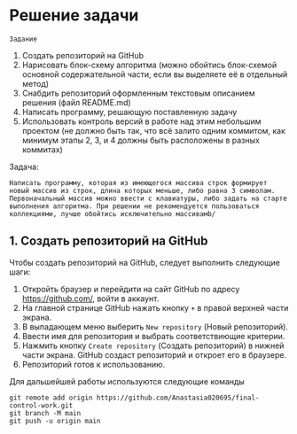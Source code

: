 # Решение задачи

`Задание`
1. Создать репозиторий на GitHub
2. Нарисовать блок-схему алгоритма (можно обойтись блок-схемой основной содержательной части, если вы выделяете её в отдельный метод)
3. Снабдить репозиторий оформленным текстовым описанием решения (файл README.md)
4. Написать программу, решающую поставленную задачу
5. Использовать контроль версий в работе над этим небольшим проектом (не должно быть так, что всё залито одним коммитом, как минимум этапы 2, 3, и 4 должны быть расположены в разных коммитах)

Задача:

```Написать программу, которая из имеющегося массива строк формирует новый массив из строк, длина которых меньше, либо равна 3 символам. Первоначальный массив можно ввести с клавиатуры, либо задать на старте выполнения алгоритма. При решении не рекомендуется пользоваться коллекциями, лучше обойтись исключительно массивамb/```

## 1. Создать репозиторий на GitHub
Чтобы создать репозиторий на GitHub, следует выполнить следующие шаги:

1. Откройть браузер и перейдити на сайт GitHub по адресу https://github.com/, войти в аккаунт.
2. На главной странице GitHub нажать кнопку `+` в правой верхней части экрана.
3. В выпадающем меню выберить `New repository` (Новый репозиторий).
4. Ввести имя для репозитория и выбрать соответствиющие критерии.
5. Нажмить кнопку `Create repository` (Создать репозиторий) в нижней части экрана. GitHub создаст репозиторий и откроет его в браузере.
6. Репозиторий готов к использованию.

Для дальшейшей работы используются следующие команды 
``` 
git remote add origin https://github.com/Anastasia020695/final-control-work.git
git branch -M main
git push -u origin main
```